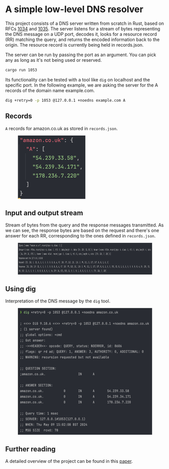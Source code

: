 # A simple low-level DNS resolver
This project consists of a DNS server written from scratch in Rust, based on RFCs [1034](https://www.rfc-editor.org/rfc/rfc1034) and [1035](https://www.rfc-editor.org/rfc/rfc1035). The server listens for a stream of bytes representing the DNS message on a UDP port, decodes it, looks for a resource record (RR) matching the query, and returns the encoded information back to the origin. The resource record is currently being held in records.json.

The server can be run by passing the port as an argument. You can pick any as long as it's not being used or reserved.
```bash
cargo run 1053
```

Its functionality can be tested with a tool like `dig` on localhost and the specific port. In the following example, we are asking the server for the A records of the domain name example.com.
```bash
dig +retry=0 -p 1053 @127.0.0.1 +noedns example.com A
```
## Records
`A` records for amazon.co.uk as stored in `records.json`.
<figure>
  <img src="media/records-json.png" alt="" height="200" />
</figure>

## Input and output stream
Stream of bytes from the query and the response messages transmitted. As we can see, the response bytes are based on the request and there's one answer for each RR, corresponding to the ones defined in `records.json`. 
<figure>
  <img src="media/server-logs.png" alt="" height="100" />
</figure>

## Using dig
Interpretation of the DNS message by the `dig` tool.
<figure>
  <img src="media/dig.png" alt="" height="400" />
</figure>

## Further reading
A detailed overview of the project can be found in this [paper](paper.pdf).
